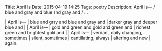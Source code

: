 Title: April Is
Date: 2015-04-19 14:25
Tags: poetry
Description: April is— / blue and gray and blue and gray and / …

| April is—
|     blue and gray and blue and gray and
|         darker gray and deeper blue and
| 
| April is—
|     gold and green and gold and green and
|         richest green and brightest gold and
| 
| April is—
|     verdant, daily changing, sometimes
|         silent, sometimes
|         cantillating, always
|             altering and new
|                 again.
